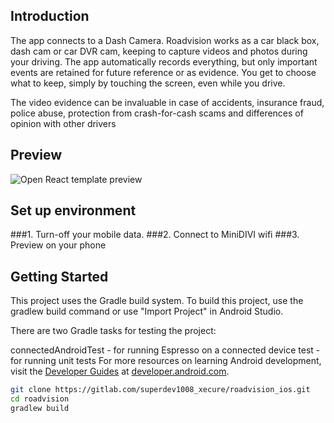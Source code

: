 ## Introduction
The app connects to a Dash Camera.
Roadvision works as a car black box, dash cam or car DVR cam, keeping to capture videos and photos during your driving. The app automatically records everything, but only important events are retained for future reference or as evidence. You get to choose what to keep, simply by touching the screen, even while you drive.

The video evidence can be invaluable in case of accidents, insurance fraud, police abuse, protection from crash-for-cash scams and differences of opinion with other drivers

## Preview

![Open React template preview](https://github.com/lub2code/images/blob/main/roadvision.jpg)

## Set up environment

###1. Turn-off your mobile data.
###2. Connect to MiniDIVI wifi
###3. Preview on your phone

## Getting Started

This project uses the Gradle build system. To build this project, use the gradlew build command or use "Import Project" in Android Studio.

There are two Gradle tasks for testing the project:

connectedAndroidTest - for running Espresso on a connected device
test - for running unit tests
For more resources on learning Android development, visit the [Developer Guides](https://developer.android.com/guide/) at [developer.android.com](https://developer.android.com/).

```sh
git clone https://gitlab.com/superdev1008_xecure/roadvision_ios.git
cd roadvision
gradlew build
